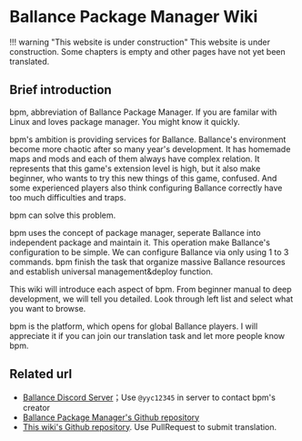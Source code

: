 # Ballance Package Manager Wiki

!!! warning "This website is under construction"
    This website is under construction. Some chapters is empty and other pages have not yet been translated.

## Brief introduction

bpm, abbreviation of Ballance Package Manager. If you are familar with Linux and loves package manager. You might know it quickly.

bpm's ambition is providing services for Ballance. Ballance's environment become more chaotic after so many year's development. It has homemade maps and mods and each of them always have complex relation. It represents that this game's extension level is high, but it also make beginner, who wants to try this new things of this game, confused. And some experienced players also think configuring Ballance correctly have too much difficulties and traps.

bpm can solve this problem.

bpm uses the concept of package manager, seperate Ballance into independent package and maintain it. This operation make Ballance's configuration to be simple. We can configure Ballance via only using 1 to 3 commands. bpm finish the task that organize massive Ballance resources and establish universal management&deploy function.

This wiki will introduce each aspect of bpm. From beginner manual to deep development, we will tell you detailed. Look through left list and select what you want to browse.

bpm is the platform, which opens for global Ballance players. I will appreciate it if you can join our translation task and let more people know bpm.

## Related url

* [Ballance Discord Server](https://discord.gg/hyarMPm)；Use `@yyc12345` in server to contact bpm's creator
* [Ballance Package Manager's Github repository](https://github.com/yyc12345/bpm)
* [This wiki's Github repository](https://github.com/yyc12345/bpm_wiki). Use PullRequest to submit translation.

